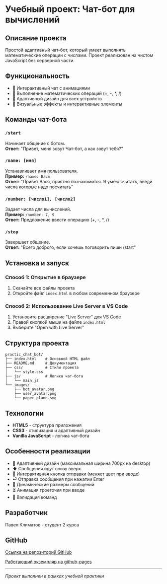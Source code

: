 # Учебный проект: Чат-бот для вычислений

## Описание проекта
Простой адаптивный чат-бот, который умеет выполнять математические операции с числами. Проект реализован на чистом JavaScript без серверной части.

## Функциональность
- 💬 Интерактивный чат с анимациями
- 🧮 Выполнение математических операций (+, -, *, /)
- 📱 Адаптивный дизайн для всех устройств
- 🎨 Визуальные эффекты и интерактивные элементы

## Команды чат-бота

### `/start`
Начинает общение с ботом.  
**Ответ:** "Привет, меня зовут Чат-бот, а как зовут тебя?"

### `/name: [имя]`
Устанавливает имя пользователя.  
**Пример:** `/name: Вася`  
**Ответ:** "Привет Вася, приятно познакомится. Я умею считать, введи числа которые надо посчитать"

### `/number: [число1], [число2]`
Задает числа для вычислений.  
**Пример:** `/number: 7, 9`  
**Ответ:** Предложение ввести операцию (+, -, *, /)

### `/stop`
Завершает общение.  
**Ответ:** "Всего доброго, если хочешь поговорить пиши /start"

## Установка и запуск

### Способ 1: Открытие в браузере
1. Скачайте все файлы проекта
2. Откройте файл `index.html` в любом современном браузере

### Способ 2: Использование Live Server в VS Code
1. Установите расширение "Live Server" для VS Code
2. Правой кнопкой мыши на файле `index.html`
3. Выберите "Open with Live Server"


## Структура проекта

```
practic_chat_bot/
├── index.html    # Основной HTML файл
├── README.md     # Документация
├── css/          # Стили проекта
│   └── style.css
├── js/           # Логика чат-бота
│   └── main.js
└── images/
    ├── bot_avatar.png
    ├── user_avatar.png
    └── paper-plane.svg

```
## Технологии
- **HTML5** - структура приложения
- **CSS3** - стилизация и адаптивный дизайн  
- **Vanilla JavaScript** - логика чат-бота

## Особенности реализации
- 📱 Адаптивный дизайн (максимальная ширина 700px на desktop)
- ⬆️ Сообщения идут снизу вверх
- 🎯 Интерактивная кнопка отправки (меняет цвет при вводе)
- ⏎ Отправка сообщения при нажатии Enter
- 📐 Динамические размеры сообщений
- ⏳ Анимация троеточия при вводе
- 🔄 Валидация команд

## Разработчик
Павел Климатов - студент 2 курса

## GitHub
[Ссылка на репозиторий GitHub](https://github.com/klimatov/practic_chat_bot)

[Работающий экземпляр на github-pages](https://klimatov.github.io/practic_chat_bot/)

---

*Проект выполнен в рамках учебной практики*